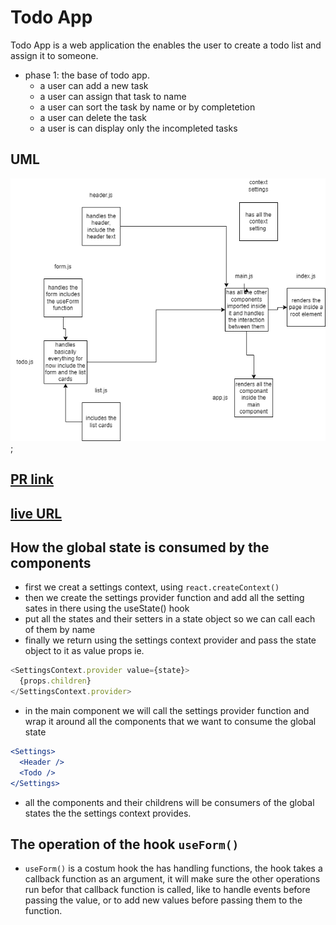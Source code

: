 # Todo App

Todo App is a web application the enables the user to create a todo list and assign it to someone.

- phase 1: the base of todo app.
  - a user can add a new task
  - a user can assign that task to name
  - a user can sort the task by name or by completetion
  - a user can delete the task
  - a user is can display only the incompleted tasks

## UML

![UML](./assets/ToDoAppUML.png);

## [PR link](https://github.com/Mhsalameh/resty/pull/3)

## [live URL](https://coruscating-marigold-6319f2.netlify.app/)

## How the global state is consumed by the components

- first we creat a settings context, using `react.createContext()`
- then we create the settings provider function and add all the setting sates in there using the useState() hook
- put all the states and their setters in a state object so we can call each of them by name
- finally we return using the settings context provider and pass the state object to it as value props ie.

```js
<SettingsContext.provider value={state}>
  {props.children}
</SettingsContext.provider>
```

- in the main component we will call the settings provider function and wrap it around all the components that we want to consume the global state

```jsx
<Settings>
  <Header />
  <Todo />
</Settings>
```

- all the components and their childrens will be consumers of the global states the the settings context provides.

## The operation of the hook `useForm()`

- `useForm()` is a costum hook the has handling functions, the hook takes a callback function as an argument, it will make sure the other operations run befor that callback function is called, like to handle events before passing the value, or to add new values before passing them to the function.

